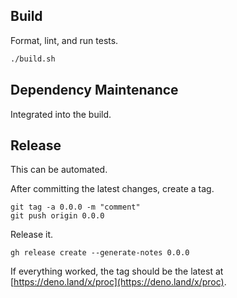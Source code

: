 ## Build

Format, lint, and run tests.

```sh
./build.sh
```

## Dependency Maintenance

Integrated into the build. 

## Release

This can be automated.

After committing the latest changes, create a tag.

```shell
git tag -a 0.0.0 -m "comment"
git push origin 0.0.0
```

Release it.

```shell
gh release create --generate-notes 0.0.0
```

If everything worked, the tag should be the latest at
[https://deno.land/x/proc](https://deno.land/x/proc).
